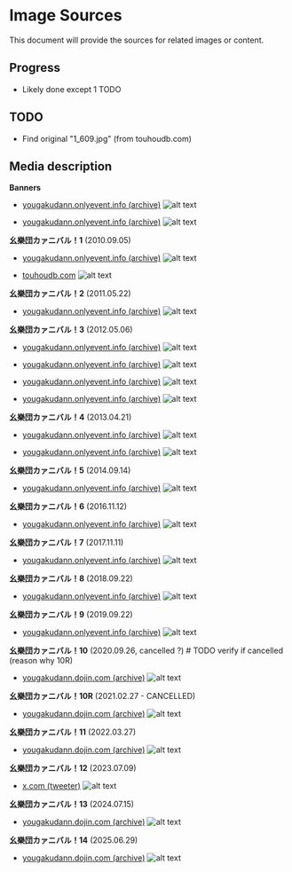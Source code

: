 # Image Sources

This document will provide the sources for related images or content.

## Progress

* Likely done except 1 TODO

## TODO

* Find original "1_609.jpg" (from touhoudb.com)

## Media description

**Banners**

- [yougakudann.onlyevent.info (archive)](https://web.archive.org/web/20100805061627/http://yougakudann.onlyevent.info/)
  ![alt text](banner1_banneryuka.jpg)

- [yougakudann.onlyevent.info (archive)](https://web.archive.org/web/20100805061627/http://yougakudann.onlyevent.info/)
  ![alt text](banner2_bannershin.jpg)

**幺樂団カァニバル！1** (2010.09.05)

- [yougakudann.onlyevent.info (archive)](https://web.archive.org/web/20100805061627/http://yougakudann.onlyevent.info/)
  ![alt text](./1_20100805061627__.jpg)

- [touhoudb.com](https://static.touhoudb.com/img/releaseevent/mainOrig/609.jpg?v=4)
  ![alt text](1_609.jpg)

**幺樂団カァニバル！2** (2011.05.22)

- [yougakudann.onlyevent.info (archive)](https://web.archive.org/web/20110504203536/http://yougakudann.onlyevent.info/)
  ![alt text](./2_20110504203536_修正RCB.jpg)

**幺樂団カァニバル！3** (2012.05.06)

- [yougakudann.onlyevent.info (archive)](https://web.archive.org/web/20110823032834/http://yougakudann.onlyevent.info/)
  ![alt text](./3_20110823032834_yougkau3.jpg)

- [yougakudann.onlyevent.info (archive)](https://web.archive.org/web/20120103193638/http://yougakudann.onlyevent.info/)
  ![alt text](./3_20120103193638_スタッフ募集イラスト.jpg)

- [yougakudann.onlyevent.info (archive)](https://web.archive.org/web/20120501222648/http://yougakudann.onlyevent.info/)
  ![alt text](./3_20120501222648_haiti.jpg)

- [yougakudann.onlyevent.info (archive)](https://web.archive.org/web/20121201215154/http://yougakudann.onlyevent.info/)
  ![alt text](3_20121201215154_阿求なんちゃってカラー.jpg)

**幺樂団カァニバル！4** (2013.04.21)

- [yougakudann.onlyevent.info (archive)](https://web.archive.org/web/20130102064718/http://yougakudann.onlyevent.info/)
  ![alt text](4_20130102064718_合同ちらし2.jpg)

- [yougakudann.onlyevent.info (archive)](https://web.archive.org/web/20130218061201/http://2.bp.blogspot.com/-QpU83U-ecoc/UMROK39X0xI/AAAAAAAAAJc/ksL4bHg3zP4/s1600/yougaku4.jpg)
  ![alt text](4_20130218061201_yougaku4.jpg)

**幺樂団カァニバル！5** (2014.09.14)

- [yougakudann.onlyevent.info (archive)](https://web.archive.org/web/20140508160625/http://yougakudann.onlyevent.info/)
  ![alt text](5_20140508160625_チラシ_2.jpg)

**幺樂団カァニバル！6** (2016.11.12)

- [yougakudann.onlyevent.info (archive)](https://web.archive.org/web/20160826174801/http://yougakudann.onlyevent.info/)
  ![alt text](6_20160826174801_チラシ統合版.jpg)

**幺樂団カァニバル！7** (2017.11.11)

- [yougakudann.onlyevent.info (archive)](https://web.archive.org/web/20171021125833/http://yougakudann.onlyevent.info/)
  ![alt text](7_20171021125833_hp20171111.jpg)

**幺樂団カァニバル！8** (2018.09.22)

- [yougakudann.onlyevent.info (archive)](https://web.archive.org/web/20171021125833/http://yougakudann.onlyevent.info/)
  ![alt text](<8_20180909025756_告知イラスト(日程).jpg>)

**幺樂団カァニバル！9** (2019.09.22)

- [yougakudann.onlyevent.info (archive)](https://web.archive.org/web/20190903204904/http://yougakudann.onlyevent.info//)
  ![alt text](9_20190903204904_yougaku9hp.jpg)

**幺樂団カァニバル！10** (2020.09.26, cancelled ?) # TODO verify if cancelled (reason why 10R)

- [yougakudann.dojin.com (archive)](https://web.archive.org/web/20200202101652/http://yougakudann.dojin.com/index.html)
  ![alt text](10_20200202101652_yougaku9hp.jpg)

**幺樂団カァニバル！10R** (2021.02.27 - CANCELLED)

- [yougakudann.dojin.com (archive)](https://web.archive.org/web/20210514014026/http://yougakudann.dojin.com/index.html)
  ![alt text](10R_20210514014026_yougaku9hp.jpg)

**幺樂団カァニバル！11** (2022.03.27)

- [yougakudann.dojin.com (archive)](https://web.archive.org/web/20220307155313/http://yougakudann.dojin.com/splist.html)
  ![alt text](11_20220307155313_yougaku9hp.jpg)

**幺樂団カァニバル！12** (2023.07.09)

- [x.com (tweeter)](https://x.com/yougakudan_info/status/1677296406711910400)
  ![alt text](12_1677296406711910400_F0bvkc4aQAIa_Sd.jpg)

**幺樂団カァニバル！13** (2024.07.15)

- [yougakudann.dojin.com (archive)](https://web.archive.org/web/20240713045959/http://yougakudann.dojin.com/index.html)
  ![alt text](13_20240713045959_yougaku9hp.png)

**幺樂団カァニバル！14** (2025.06.29)

- [yougakudann.dojin.com (archive)](https://web.archive.org/web/20250613020651/https://yougakudann.dojin.com/index.html)
  ![alt text](14_20250613020651_yougaku9hp.jpg)
